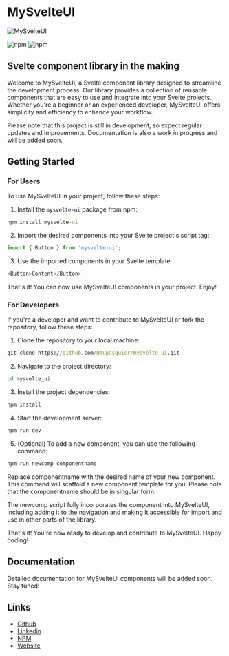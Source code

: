 # MySvelteUI

![MySvelteUI](https://user-images.githubusercontent.com/89223122/228957657-eec19e63-ecd7-4657-8466-5ff28242b6eb.png)

![npm](https://img.shields.io/npm/v/mysvelte-ui)
![npm](https://img.shields.io/npm/dm/mysvelte-ui)

## Svelte component library in the making

Welcome to MySvelteUI, a Svelte component library designed to streamline the development process. Our library provides a collection of reusable components that are easy to use and integrate into your Svelte projects. Whether you're a beginner or an experienced developer, MySvelteUI offers simplicity and efficiency to enhance your workflow.

Please note that this project is still in development, so expect regular updates and improvements. Documentation is also a work in progress and will be added soon.

## Getting Started

### For Users

To use MySvelteUI in your project, follow these steps:

1. Install the `mysvelte-ui` package from npm:
```cmd
npm install mysvelte-ui
```

2. Import the desired components into your Svelte project's script tag:
```js
import { Button } from 'mysvelte-ui';
```

3. Use the imported components in your Svelte template:
```js
<Button>Content</Button>
```

That's it! You can now use MySvelteUI components in your project. Enjoy!

### For Developers

If you're a developer and want to contribute to MySvelteUI or fork the repository, follow these steps:

1. Clone the repository to your local machine:
```cmd
git clone https://github.com/Ddupasquier/mysvelte_ui.git
```

2. Navigate to the project directory:
```cmd
cd mysvelte_ui
```

3. Install the project dependencies:
```cmd
npm install
```

4. Start the development server:
```cmd
npm run dev
```

5. (Optional) To add a new component, you can use the following command:
```cmd
npm run newcomp componentname
```

Replace componentname with the desired name of your new component. This command will scaffold a new component template for you. Please note that the componentname should be in singular form.

The newcomp script fully incorporates the component into MySvelteUI, including adding it to the navigation and making it accessible for import and use in other parts of the library.

That's it! You're now ready to develop and contribute to MySvelteUI. Happy coding!

## Documentation

Detailed documentation for MySvelteUI components will be added soon. Stay tuned!

## Links

- [Github](https://github.com/Ddupasquier/mysvelte_ui)
- [Linkedin](https://www.linkedin.com/in/dylan-dupasquier/)
- [NPM](https://www.npmjs.com/package/mysvelte-ui?activeTab=readme)
- [Website](https://ddupasquier.dev)